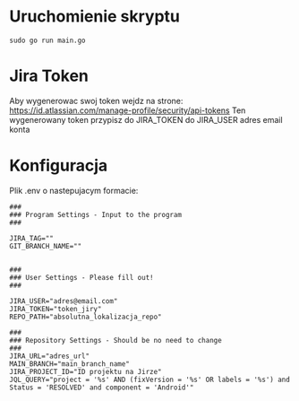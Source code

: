 # Uruchomienie skryptu

```sudo go run main.go```

# Jira Token
Aby wygenerowac swoj token wejdz na strone:
https://id.atlassian.com/manage-profile/security/api-tokens
Ten wygenerowany token przypisz do JIRA_TOKEN
do JIRA_USER adres email konta

# Konfiguracja
Plik .env o nastepujacym formacie:

```
###
### Program Settings - Input to the program
###

JIRA_TAG=""
GIT_BRANCH_NAME=""


###
### User Settings - Please fill out!
###

JIRA_USER="adres@email.com"
JIRA_TOKEN="token_jiry"
REPO_PATH="absolutna_lokalizacja_repo"

###
### Repository Settings - Should be no need to change
###
JIRA_URL="adres_url"
MAIN_BRANCH="main_branch_name"
JIRA_PROJECT_ID="ID projektu na Jirze"
JQL_QUERY="project = '%s' AND (fixVersion = '%s' OR labels = '%s') and Status = 'RESOLVED' and component = 'Android'"
```